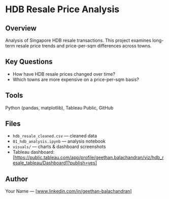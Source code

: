 # HDB Resale Price Analysis

## Overview
Analysis of Singapore HDB resale transactions. This project examines long-term resale price trends and price-per-sqm differences across towns.

## Key Questions
- How have HDB resale prices changed over time?
- Which towns are more expensive on a price-per-sqm basis?

## Tools
Python (pandas, matplotlib), Tableau Public, GitHub

## Files
- `hdb_resale_cleaned.csv` — cleaned data
- `01_hdb_analysis.ipynb` — analysis notebook
- `visuals/` — charts & dashboard screenshots
- Tableau dashboard: [https://public.tableau.com/app/profile/geethan.balachandran/viz/hdb_resale_tableau/Dashboard1?publish=yes]

## Author
Your Name — [www.linkedin.com/in/geethan-balachandran]
